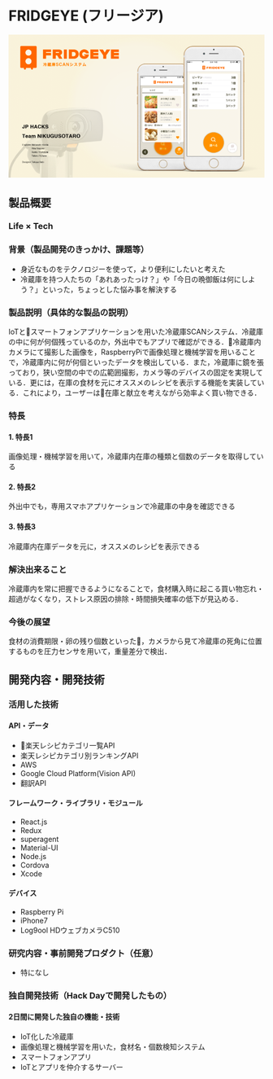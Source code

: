 # FRIDGEYE (フリージア)

[![Product Name](Image.png)](https://www.youtube.com/watch?v=G5rULR53uMk)

## 製品概要
### Life × Tech

### 背景（製品開発のきっかけ、課題等）
- 身近なものをテクノロジーを使って，より便利にしたいと考えた
- 冷蔵庫を持つ人たちの「あれあったっけ？」や「今日の晩御飯は何にしよう？」といった，ちょっとした悩み事を解決する

### 製品説明（具体的な製品の説明）
IoTとスマートフォンアプリケーションを用いた冷蔵庫SCANシステム．冷蔵庫の中に何が何個残っているのか，外出中でもアプリで確認ができる．冷蔵庫内カメラにて撮影した画像を，RaspberryPiで画像処理と機械学習を用いることで，冷蔵庫内に何が何個といったデータを検出している．また，冷蔵庫に鏡を張っており，狭い空間の中での広範囲撮影，カメラ等のデバイスの固定を実現している．更には，在庫の食材を元にオススメのレシピを表示する機能を実装している．これにより，ユーザーは在庫と献立を考えながら効率よく買い物できる．

### 特長

#### 1. 特長1
画像処理・機械学習を用いて，冷蔵庫内在庫の種類と個数のデータを取得している
#### 2. 特長2
外出中でも，専用スマホアプリケーションで冷蔵庫の中身を確認できる
#### 3. 特長3
冷蔵庫内在庫データを元に，オススメのレシピを表示できる

### 解決出来ること
冷蔵庫内を常に把握できるようになることで，食材購入時に起こる買い物忘れ・超過がなくなり，ストレス原因の排除・時間損失確率の低下が見込める．

### 今後の展望
食材の消費期限・卵の残り個数といった，カメラから見て冷蔵庫の死角に位置するものを圧力センサを用いて，重量差分で検出．


## 開発内容・開発技術
### 活用した技術
#### API・データ
* 楽天レシピカテゴリ一覧API
* 楽天レシピカテゴリ別ランキングAPI
* AWS
* Google Cloud Platform(Vision API)
* 翻訳API

#### フレームワーク・ライブラリ・モジュール
* React.js
* Redux
* superagent
* Material-UI
* Node.js
* Cordova
* Xcode

#### デバイス
* Raspberry Pi
* iPhone7
* Log9ool HDウェブカメラC510

### 研究内容・事前開発プロダクト（任意）
* 特になし


### 独自開発技術（Hack Dayで開発したもの）
#### 2日間に開発した独自の機能・技術
* IoT化した冷蔵庫
* 画像処理と機械学習を用いた，食材名・個数検知システム
* スマートフォンアプリ
* IoTとアプリを仲介するサーバー
